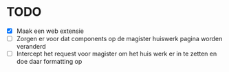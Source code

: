 # TODO 
- [x] Maak een web extensie
- [ ] Zorgen er voor dat components op de magister huiswerk pagina worden veranderd
- [ ] Intercept het request voor magister om het huis werk er in te zetten en doe daar formatting op
